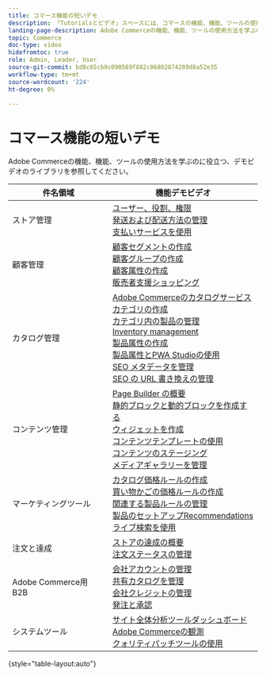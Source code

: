 ```yaml
---
title: コマース機能の短いデモ
description: 「Tutorialsとビデオ」スペースには、コマースの機能、機能、ツールの使用方法を学ぶのに役立つ、デモビデオのライブラリが含まれています。
landing-page-description: Adobe Commerceの機能、機能、ツールの使用方法を学ぶのに役立つ、デモビデオのライブラリを参照してください。
topic: Commerce
doc-type: video
hidefromtoc: true
role: Admin, Leader, User
source-git-commit: bd8c65cb9c090569f882c06802874289d8a52e35
workflow-type: tm+mt
source-wordcount: '224'
ht-degree: 0%

---
```


# コマース機能の短いデモ

Adobe Commerceの機能、機能、ツールの使用方法を学ぶのに役立つ、デモビデオのライブラリを参照してください。

| 件名領域 | 機能デモビデオ |
| ------------ | ---------- |
| ストア管理 | [ユーザー、役割、権限](./merchant/users-roles-permissions.md) <br>[発送および配送方法の管理](./merchant/shipping-delivery.md) <br>[支払いサービスを使用](./merchant/payment-services.md) |
| 顧客管理 | [顧客セグメントの作成](./merchant/customer-segments.md) <br>[顧客グループの作成](./merchant/customer-groups.md) <br>[顧客属性の作成](./merchant/customer-attributes.md) <br>[販売者支援ショッピング](./merchant/seller-assisted-shopping.md) |
| カタログ管理 | [Adobe Commerceのカタログサービス](./merchant/catalog-service.md) <br>[カテゴリの作成](./merchant/category-create.md) <br>[カテゴリ内の製品の管理](./merchant/category-products.md) <br>[Inventory management](./merchant/inventory-management.md) <br>[製品属性の作成](./merchant/product-attributes-create.md) <br>[製品属性とPWA Studioの使用](./merchant/product-attributes-pwa.md) <br>[SEO メタデータを管理](./merchant/seo-metadata.md) <br>[SEO の URL 書き換えの管理](./merchant/seo-url-rewrites.md) |
| コンテンツ管理 | [Page Builder の概要](./merchant/page-builder-overview.md) <br>[静的ブロックと動的ブロックを作成する](./merchant/static-dynamic-blocks.md) <br>[ウィジェットを作成](./merchant/widgets.md) <br>[コンテンツテンプレートの使用](./merchant/content-templates.md) <br>[コンテンツのステージング](./merchant/content-staging.md) <br>[メディアギャラリーを管理](./merchant/media-gallery.md) |
| マーケティングツール | [カタログ価格ルールの作成](./merchant/catalog-price-rules.md) <br>[買い物かごの価格ルールの作成](./merchant/cart-price-rules.md) <br>[関連する製品ルールの管理](./merchant/related-product-rules.md) <br>[製品のセットアップRecommendations](./merchant/product-recommendations.md) <br>[ライブ検索を使用](./merchant/live-search.md) |
| 注文と達成 | [ストアの達成の概要](./merchant/store-fulfillment.md) <br>[注文ステータスの管理](./merchant/order-status.md) |
| Adobe Commerce用 B2B | [会社アカウントの管理](./merchant/b2b/company-accounts.md)  <br>[共有カタログを管理](./merchant/b2b/shared-catalogs.md) <br>[会社クレジットの管理](./merchant/b2b/company-credit.md) <br>[発注と承認](./merchant/b2b/purchase-orders.md) |
| システムツール | [サイト全体分析ツールダッシュボード](./tools/site-wide-analysis-tool.md) <br>[Adobe Commerceの観測](./tools/observation-tool.md) <br>[クォリティパッチツールの使用](./tools/quality-patch-tool.md) |

{style=&quot;table-layout:auto&quot;}